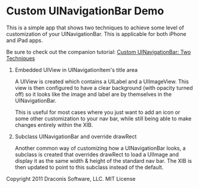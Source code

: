 Custom UINavigationBar Demo
===========================

This is a simple app that shows two techniques to achieve some level of 
customization of your UINavigationBar.  This is applicable for both iPhone 
and iPad apps.

Be sure to check out the companion tutorial: [Custom UINavigationBar: Two Techniques](http://www.iosdevnotes.com/2011/09/custom-uinavigationbars-techniques/)

1. Embedded UIView in UINavigationItem's title area

    A UIView is created which contains a UILabel and a UIImageView.  This view 
    is then configured to have a clear background (with opacity turned off) so 
    it looks like the image and label are by themselves in the UINavigationBar.
  
    This is useful for most cases where you just want to add an icon or some 
    other customization to your nav bar, while still being able to make changes 
    entirely within the XIB.

2. Subclass UINavigationBar and override drawRect

    Another common way of customizing how a UINavigationBar looks, a subclass 
    is created that overrides drawRect to load a UIImage and display it as the 
    same width & height of the standard nav bar.  The XIB is then updated to 
    point to this subclass instead of the default.

Copyright 2011 Draconis Software, LLC.  MIT License